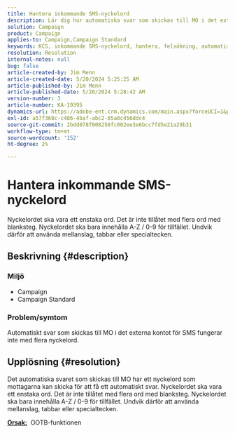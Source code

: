 ```yaml
---
title: Hantera inkommande SMS-nyckelord
description: Lär dig hur automatiska svar som skickas till MO i det externa SMS-kontot inte fungerar med flera nyckelord.
solution: Campaign
product: Campaign
applies-to: Campaign,Campaign Standard
keywords: KCS, inkommande SMS-nyckelord, hantera, felsökning, automatiskt svar, MO, OOTB
resolution: Resolution
internal-notes: null
bug: false
article-created-by: Jim Menn
article-created-date: 5/20/2024 5:25:25 AM
article-published-by: Jim Menn
article-published-date: 5/20/2024 5:28:42 AM
version-number: 3
article-number: KA-19395
dynamics-url: https://adobe-ent.crm.dynamics.com/main.aspx?forceUCI=1&pagetype=entityrecord&etn=knowledgearticle&id=d8807459-6916-ef11-9f8a-6045bd006268
exl-id: a57f368c-c486-4baf-abc2-85a0c456ddc4
source-git-commit: 2bdd078f008258fc002ee3e6bcc7fd5e21a29b31
workflow-type: tm+mt
source-wordcount: '152'
ht-degree: 2%

---
```


# Hantera inkommande SMS-nyckelord


Nyckelordet ska vara ett enstaka ord. Det är inte tillåtet med flera ord med blanksteg. Nyckelordet ska bara innehålla A-Z / 0-9 för tillfället. Undvik därför att använda mellanslag, tabbar eller specialtecken.

## Beskrivning {#description}


### <b>Miljö</b>

- Campaign
- Campaign Standard




### <b>Problem/symtom</b>

Automatiskt svar som skickas till MO i det externa kontot för SMS fungerar inte med flera nyckelord.


## Upplösning {#resolution}


Det automatiska svaret som skickas till MO har ett nyckelord som mottagarna kan skicka för att få ett automatiskt svar. Nyckelordet ska vara ett enstaka ord. Det är inte tillåtet med flera ord med blanksteg. Nyckelordet ska bara innehålla A-Z / 0-9 för tillfället. Undvik därför att använda mellanslag, tabbar eller specialtecken.

<b><u>Orsak:</u></b>  OOTB-funktionen
